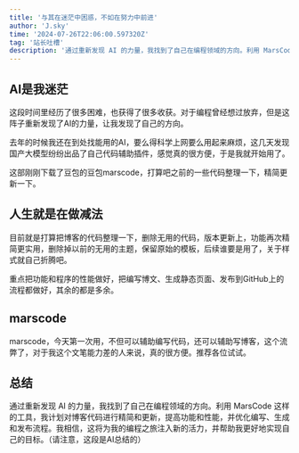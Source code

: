 ```yaml
---
title: '与其在迷茫中困惑，不如在努力中前进'
author: 'J.sky'
time: '2024-07-26T22:06:00.597320Z'
tag: '站长吐槽'
description: '通过重新发现 AI 的力量，我找到了自己在编程领域的方向。利用 MarsCode 这样的工具，我计划对博客代码进行精简和更新，提高功能和性能，并优化编写、生成和发布流程。我相信，这将为我的编程之旅注入新的活力，并帮助我更好地实现自己的目标。'
---
```



## AI是我迷茫

这段时间里经历了很多困难，也获得了很多收获。对于编程曾经想过放弃，但是这阵子重新发现了AI的力量，让我发现了自己的方向。

去年的时候我还在到处找能用的AI，要么得科学上网要么用起来麻烦，这几天发现国产大模型纷纷出品了自己代码辅助插件，感觉真的很方便，于是我就开始用了。

这部刚刚下载了豆包的豆包marscode，打算吧之前的一些代码整理一下，精简更新一下。

## 人生就是在做减法

目前就是打算把博客的代码整理一下，删除无用的代码，版本更新上，功能再次精简更实用，删除掉以前的无用的主题，保留原始的模板，后续谁要是用了，关于样式就自己折腾吧。

重点把功能和程序的性能做好，把编写博文、生成静态页面、发布到GitHub上的流程都做好，其余的都是多余。

## marscode

marscode，今天第一次用，不但可以辅助编写代码，还可以辅助写博客，这个流弊了，对于我这个文笔能力差的人来说，真的很方便。推荐各位试试。


## 总结

通过重新发现 AI 的力量，我找到了自己在编程领域的方向。利用 MarsCode 这样的工具，我计划对博客代码进行精简和更新，提高功能和性能，并优化编写、生成和发布流程。我相信，这将为我的编程之旅注入新的活力，并帮助我更好地实现自己的目标。（请注意，这段是AI总结的）
